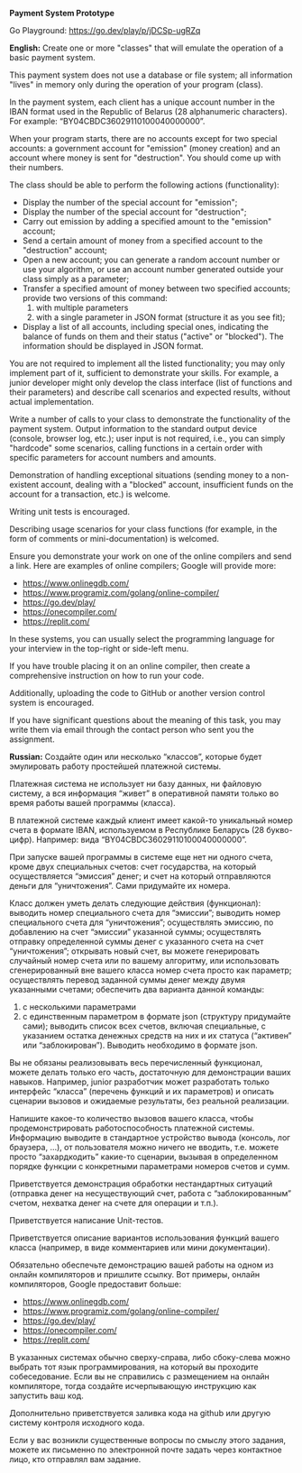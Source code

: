 **Payment System Prototype**

Go Playground: https://go.dev/play/p/jDCSp-ugRZq

**English:** 
Create one or more "classes" that will emulate the operation of a basic payment system.

This payment system does not use a database or file system; all information "lives" in memory only during the operation of your program (class).

In the payment system, each client has a unique account number in the IBAN format used in the Republic of Belarus (28 alphanumeric characters). For example: “BY04CBDC36029110100040000000”.

When your program starts, there are no accounts except for two special accounts: a government account for "emission" (money creation) and an account where money is sent for "destruction". You should come up with their numbers.

The class should be able to perform the following actions (functionality):
- Display the number of the special account for "emission";
- Display the number of the special account for "destruction";
- Carry out emission by adding a specified amount to the "emission" account;
- Send a certain amount of money from a specified account to the "destruction" account;
- Open a new account; you can generate a random account number or use your algorithm, or use an account number generated outside your class simply as a parameter;
- Transfer a specified amount of money between two specified accounts; provide two versions of this command:
  1) with multiple parameters
  2) with a single parameter in JSON format (structure it as you see fit);
- Display a list of all accounts, including special ones, indicating the balance of funds on them and their status ("active" or "blocked"). The information should be displayed in JSON format.

You are not required to implement all the listed functionality; you may only implement part of it, sufficient to demonstrate your skills. For example, a junior developer might only develop the class interface (list of functions and their parameters) and describe call scenarios and expected results, without actual implementation.

Write a number of calls to your class to demonstrate the functionality of the payment system. Output information to the standard output device (console, browser log, etc.); user input is not required, i.e., you can simply "hardcode" some scenarios, calling functions in a certain order with specific parameters for account numbers and amounts.

Demonstration of handling exceptional situations (sending money to a non-existent account, dealing with a "blocked" account, insufficient funds on the account for a transaction, etc.) is welcome.

Writing unit tests is encouraged.

Describing usage scenarios for your class functions (for example, in the form of comments or mini-documentation) is welcomed.

Ensure you demonstrate your work on one of the online compilers and send a link. Here are examples of online compilers; Google will provide more:
- https://www.onlinegdb.com/
- https://www.programiz.com/golang/online-compiler/
- https://go.dev/play/
- https://onecompiler.com/
- https://replit.com/

In these systems, you can usually select the programming language for your interview in the top-right or side-left menu.

If you have trouble placing it on an online compiler, then create a comprehensive instruction on how to run your code.

Additionally, uploading the code to GitHub or another version control system is encouraged.

If you have significant questions about the meaning of this task, you may write them via email through the contact person who sent you the assignment.

**Russian:**
Создайте один или несколько “классов”, которые будет эмулировать работу простейшей платежной системы.

Платежная система не использует ни базу данных, ни файловую систему, а вся информация “живет” в оперативной памяти только во время работы вашей программы (класса).

В платежной системе каждый клиент имеет какой-то уникальный номер счета в формате IBAN, используемом в Республике Беларусь (28 букво-цифр). Например: вида “BY04CBDC36029110100040000000”. 

При запуске вашей программы в системе еще нет ни одного счета, кроме двух специальных счетов: счет государства, на который осуществляется “эмиссия” денег; и счет на который отправляются деньги для “уничтожения”. Сами придумайте их номера.

Класс должен уметь делать следующие действия (функционал):
выводить номер специального счета для “эмиссии”;
выводить номер специального счета для “уничтожения”;
осуществлять эмиссию, по добавлению на счет “эмиссии” указанной суммы;
осуществлять отправку определенной суммы денег с указанного счета на счет “уничтожения”;
открывать новый счет, вы можете генерировать случайный номер счета или по вашему алгоритму, или использовать сгенерированный вне вашего класса номер счета просто как параметр;
осуществлять перевод заданной суммы денег между двумя указанными счетами; обеспечить два варианта данной команды: 
1) с несколькими параметрами
2) с единственным параметром в формате json (структуру придумайте сами);
выводить список всех счетов, включая специальные, с указанием остатка денежных средств на них и их статуса (“активен” или “заблокирован”). Выводить необходимо в формате json.


Вы не обязаны реализовывать весь перечисленный функционал, можете делать только его часть, достаточную для демонстрации ваших навыков. Например, junior разработчик может разработать только интерфейс “класса” (перечень функций и их параметров) и описать сценарии вызовов и ожидаемые результаты, без реальной реализации.

Напишите какое-то количество вызовов вашего класса, чтобы продемонстрировать работоспособность платежной системы. Информацию выводите в стандартное устройство вывода (консоль, лог браузера, …), от пользователя можно ничего не вводить, т.е. можете просто “захардкодить” какие-то сценарии, вызывая в определенном порядке функции с конкретными параметрами номеров счетов и сумм.

Приветствуется демонстрация обработки нестандартных ситуаций (отправка денег на несуществующий счет, работа с “заблокированным” счетом, нехватка денег на счете для операции и т.п.).

Приветствуется написание Unit-тестов.

Приветствуется описание вариантов использования функций вашего класса (например, в виде комментариев или мини документации).

Обязательно обеспечьте демонстрацию вашей работы на одном из онлайн компиляторов и пришлите ссылку. Вот примеры, онлайн компиляторов, Google предоставит больше:
- https://www.onlinegdb.com/
- https://www.programiz.com/golang/online-compiler/
- https://go.dev/play/
- https://onecompiler.com/
- https://replit.com/

В указанных системах обычно сверху-справа, либо сбоку-слева можно выбрать тот язык программирования, на который вы проходите собеседование.
Если вы не справились с размещением на онлайн компиляторе, тогда создайте исчерпывающую инструкцию как запустить ваш код.

Дополнительно приветствуется заливка кода на github или другую систему контроля исходного кода.

Если у вас возникли существенные вопросы по смыслу этого задания, можете их письменно по электронной почте задать через контактное лицо, кто отправлял вам задание.


